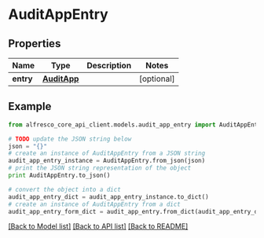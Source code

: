 # AuditAppEntry


## Properties
Name | Type | Description | Notes
------------ | ------------- | ------------- | -------------
**entry** | [**AuditApp**](AuditApp.md) |  | [optional] 

## Example

```python
from alfresco_core_api_client.models.audit_app_entry import AuditAppEntry

# TODO update the JSON string below
json = "{}"
# create an instance of AuditAppEntry from a JSON string
audit_app_entry_instance = AuditAppEntry.from_json(json)
# print the JSON string representation of the object
print AuditAppEntry.to_json()

# convert the object into a dict
audit_app_entry_dict = audit_app_entry_instance.to_dict()
# create an instance of AuditAppEntry from a dict
audit_app_entry_form_dict = audit_app_entry.from_dict(audit_app_entry_dict)
```
[[Back to Model list]](../README.md#documentation-for-models) [[Back to API list]](../README.md#documentation-for-api-endpoints) [[Back to README]](../README.md)


